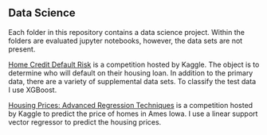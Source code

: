 ## Data Science
Each folder in this repository contains a data science project. Within the folders are evaluated jupyter notebooks, however, the data sets are not present.

[Home Credit Default Risk](https://github.com/jrwst36/data_science/tree/master/Home_Credit_Default_Risk) is a competition hosted by Kaggle. The object is to determine who will default on their housing loan. In addition to the primary data, there are a variety of supplemental data sets. To classify the test data I use XGBoost. 

[Housing Prices: Advanced Regression Techniques](https://github.com/jrwst36/data_science/tree/master/House_Prices)  is a competition hosted by Kaggle to predict the price of homes in Ames Iowa. I use a linear support vector regressor to predict the housing prices. 
